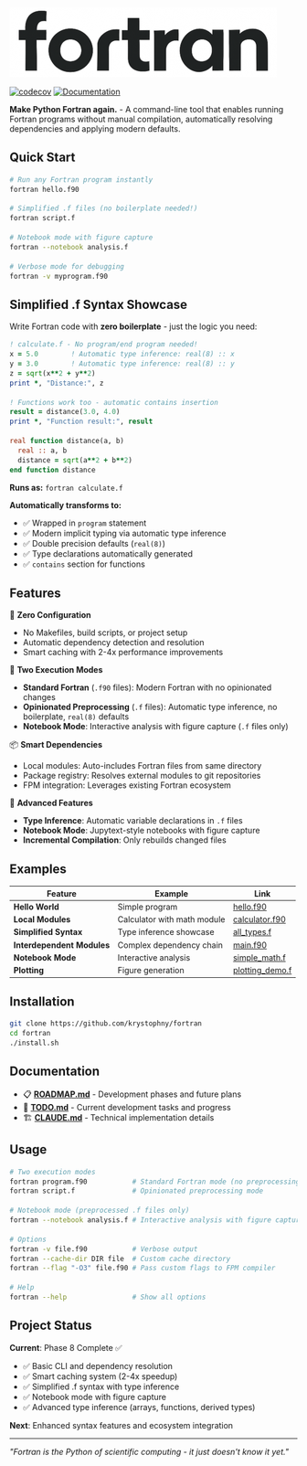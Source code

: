![fortran](media/logo.png)

[![codecov](https://codecov.io/gh/krystophny/fortran/branch/main/graph/badge.svg)](https://codecov.io/gh/krystophny/fortran)
[![Documentation](https://img.shields.io/badge/docs-FORD-blue.svg)](https://krystophny.github.io/fortran/)

**Make Python Fortran again.** - A command-line tool that enables running Fortran programs without manual compilation, automatically resolving dependencies and applying modern defaults.

## Quick Start

```bash
# Run any Fortran program instantly
fortran hello.f90

# Simplified .f files (no boilerplate needed!)
fortran script.f

# Notebook mode with figure capture
fortran --notebook analysis.f

# Verbose mode for debugging
fortran -v myprogram.f90
```

## Simplified .f Syntax Showcase

Write Fortran code with **zero boilerplate** - just the logic you need:

```fortran
! calculate.f - No program/end program needed!
x = 5.0        ! Automatic type inference: real(8) :: x
y = 3.0        ! Automatic type inference: real(8) :: y  
z = sqrt(x**2 + y**2)
print *, "Distance:", z

! Functions work too - automatic contains insertion
result = distance(3.0, 4.0)
print *, "Function result:", result

real function distance(a, b)
  real :: a, b
  distance = sqrt(a**2 + b**2)
end function distance
```

**Runs as:** `fortran calculate.f`

**Automatically transforms to:**
- ✅ Wrapped in `program` statement
- ✅ Modern implicit typing via automatic type inference
- ✅ Double precision defaults (`real(8)`)
- ✅ Type declarations automatically generated
- ✅ `contains` section for functions

## Features

🚀 **Zero Configuration**
- No Makefiles, build scripts, or project setup
- Automatic dependency detection and resolution
- Smart caching with 2-4x performance improvements

🎯 **Two Execution Modes**  
- **Standard Fortran** (`.f90` files): Modern Fortran with no opinionated changes
- **Opinionated Preprocessing** (`.f` files): Automatic type inference, no boilerplate, `real(8)` defaults
- **Notebook Mode**: Interactive analysis with figure capture (`.f` files only)

📦 **Smart Dependencies**
- Local modules: Auto-includes Fortran files from same directory
- Package registry: Resolves external modules to git repositories  
- FPM integration: Leverages existing Fortran ecosystem

🚀 **Advanced Features**
- **Type Inference**: Automatic variable declarations in `.f` files
- **Notebook Mode**: Jupytext-style notebooks with figure capture
- **Incremental Compilation**: Only rebuilds changed files

## Examples

| Feature | Example | Link |
|---------|---------|------|
| **Hello World** | Simple program | [hello.f90](example/hello/) |
| **Local Modules** | Calculator with math module | [calculator.f90](example/calculator/) |
| **Simplified Syntax** | Type inference showcase | [all_types.f](example/type_inference/) |
| **Interdependent Modules** | Complex dependency chain | [main.f90](example/interdependent/) |
| **Notebook Mode** | Interactive analysis | [simple_math.f](example/notebook/) |
| **Plotting** | Figure generation | [plotting_demo.f](example/notebook/) |

## Installation

```bash
git clone https://github.com/krystophny/fortran
cd fortran
./install.sh
```

## Documentation

- 📋 **[ROADMAP.md](ROADMAP.md)** - Development phases and future plans
- 📝 **[TODO.md](TODO.md)** - Current development tasks and progress
- 🏗️ **[CLAUDE.md](CLAUDE.md)** - Technical implementation details

## Usage

```bash
# Two execution modes
fortran program.f90           # Standard Fortran mode (no preprocessing)
fortran script.f              # Opinionated preprocessing mode

# Notebook mode (preprocessed .f files only)
fortran --notebook analysis.f # Interactive analysis with figure capture

# Options
fortran -v file.f90           # Verbose output
fortran --cache-dir DIR file  # Custom cache directory
fortran --flag "-O3" file.f90 # Pass custom flags to FPM compiler

# Help
fortran --help                # Show all options
```

## Project Status

**Current**: Phase 8 Complete ✅
- ✅ Basic CLI and dependency resolution
- ✅ Smart caching system (2-4x speedup)
- ✅ Simplified .f syntax with type inference
- ✅ Notebook mode with figure capture
- ✅ Advanced type inference (arrays, functions, derived types)

**Next**: Enhanced syntax features and ecosystem integration

---

*"Fortran is the Python of scientific computing - it just doesn't know it yet."*